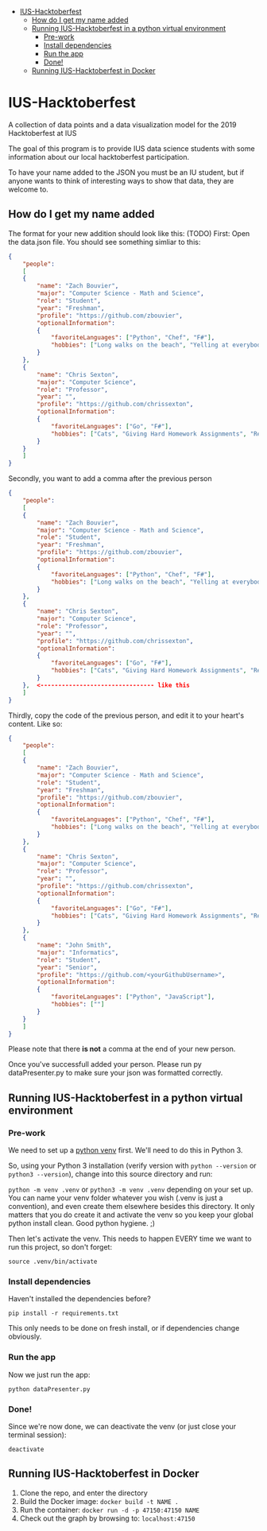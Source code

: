    * [IUS-Hacktoberfest](#ius-hacktoberfest)
      * [How do I get my name added](#how-do-i-get-my-name-added)
      * [Running IUS-Hacktoberfest in a python virtual environment](#running-ius-hacktoberfest-in-a-python-virtual-environment)
         * [Pre-work](#pre-work)
         * [Install dependencies](#install-dependencies)
         * [Run the app](#run-the-app)
         * [Done!](#done)
     * [Running IUS-Hacktoberfest in Docker](#running-ius-hacktoberfest-in-docker)
         
# IUS-Hacktoberfest

A collection of data points and a data visualization model for the 2019 Hacktoberfest at IUS

The goal of this program is to provide IUS data science students with some information about our local hacktoberfest participation.

To have your name added to the JSON you must be an IU student, but if anyone wants to think of interesting ways to show that data, they are welcome to.


## How do I get my name added

The format for your new addition should look like this: (TODO)
First: Open the data.json file. You should see something simliar to this:

```json
{
    "people":
    [
    {
        "name": "Zach Bouvier",
        "major": "Computer Science - Math and Science",
        "role": "Student",
        "year": "Freshman",
        "profile": "https://github.com/zbouvier",
        "optionalInformation":
        {
            "favoriteLanguages": ["Python", "Chef", "F#"],
            "hobbies": ["Long walks on the beach", "Yelling at everybody", "Big Data"]
        }
    },
    {
        "name": "Chris Sexton",
        "major": "Computer Science",
        "role": "Professor",
        "year": "",
        "profile": "https://github.com/chrissexton",
        "optionalInformation":
        {
            "favoriteLanguages": ["Go", "F#"],
            "hobbies": ["Cats", "Giving Hard Homework Assignments", "Reddit"]
        }
    }
    ]
}
```

Secondly, you want to add a comma after the previous person



```json
{
    "people":
    [
    {
        "name": "Zach Bouvier",
        "major": "Computer Science - Math and Science",
        "role": "Student",
        "year": "Freshman",
        "profile": "https://github.com/zbouvier",
        "optionalInformation":
        {
            "favoriteLanguages": ["Python", "Chef", "F#"],
            "hobbies": ["Long walks on the beach", "Yelling at everybody", "Big Data"]
        }
    },
    {
        "name": "Chris Sexton",
        "major": "Computer Science",
        "role": "Professor",
        "year": "",
        "profile": "https://github.com/chrissexton",
        "optionalInformation":
        {
            "favoriteLanguages": ["Go", "F#"],
            "hobbies": ["Cats", "Giving Hard Homework Assignments", "Reddit"]
        }
    },  <-------------------------------- like this
    ]
}
```

Thirdly, copy the code of the previous person, and edit it to your heart's content. Like so:

```json
{
    "people":
    [
    {
        "name": "Zach Bouvier",
        "major": "Computer Science - Math and Science",
        "role": "Student",
        "year": "Freshman",
        "profile": "https://github.com/zbouvier",
        "optionalInformation":
        {
            "favoriteLanguages": ["Python", "Chef", "F#"],
            "hobbies": ["Long walks on the beach", "Yelling at everybody", "Big Data"]
        }
    },
    {
        "name": "Chris Sexton",
        "major": "Computer Science",
        "role": "Professor",
        "year": "",
        "profile": "https://github.com/chrissexton",
        "optionalInformation":
        {
            "favoriteLanguages": ["Go", "F#"],
            "hobbies": ["Cats", "Giving Hard Homework Assignments", "Reddit"]
        }
    },
    {
        "name": "John Smith",
        "major": "Informatics",
        "role": "Student",
        "year": "Senior",
        "profile": "https://github.com/<yourGithubUsername>",
        "optionalInformation":
        {
            "favoriteLanguages": ["Python", "JavaScript"],
            "hobbies": [""]
        }
    }
    ]
}
```

Please note that there **is not** a comma at the end of your new person.

Once you've successfull added your person. Please run py dataPresenter.py to make sure your json was formatted correctly.


## Running IUS-Hacktoberfest in a python virtual environment

### Pre-work

We need to set up a [python venv](https://docs.python.org/3/library/venv.html) first. We'll need to do this in Python 3.

So, using your Python 3 installation (verify version with `python --version` or `python3 --version`), change into this source directory and run:

`python -m venv .venv` or `python3 -m venv .venv` depending on your set up. You can name your venv folder whatever you wish (.venv is just a convention), and even create them elsewhere besides this directory. It only matters that you do create it and activate the venv so you keep your global python install clean. Good python hygiene. ;)

Then let's activate the venv.  This needs to happen EVERY time we want to run this project, so don't forget:

`source .venv/bin/activate`

### Install dependencies

Haven't installed the dependencies before?

`pip install -r requirements.txt`

This only needs to be done on fresh install, or if dependencies change obviously.

### Run the app

Now we just run the app:

`python dataPresenter.py`

### Done!

Since we're now done, we can deactivate the venv (or just close your terminal session):

`deactivate`
## Running IUS-Hacktoberfest in Docker
1. Clone the repo, and enter the directory
2. Build the Docker image: `docker build -t NAME .`
3. Run the container: `docker run -d -p 47150:47150 NAME`
4. Check out the graph by browsing to: `localhost:47150`